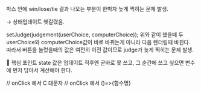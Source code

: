 박스 안에 win/lose/tie 결과 나오는 부분이 한박자 늦게 찍히는 문제 발생.

→ 상태업데이트 헷갈렸음.

setJudge(judgement(userChoice, computerChoice));
위와 같이 했을때 두 userChoice와 computerChoice값이 바로 바뀌는게 아니라 다음 렌더링때 바뀐다. 따라서 버튼을 눌렀을때의 값은 여전히 이전 값이므로 judge가 늦게 찍히는 문제 발생.

🚨 핵심 포인트
state 값은 업데이트 직후엔 곧바로 못 쓰고,
그 순간에 쓰고 싶으면 변수에 먼저 담아서 계산해야 한다.


// onClick 에서 C 대문자
// onClick 에서 ()=>{함수명}